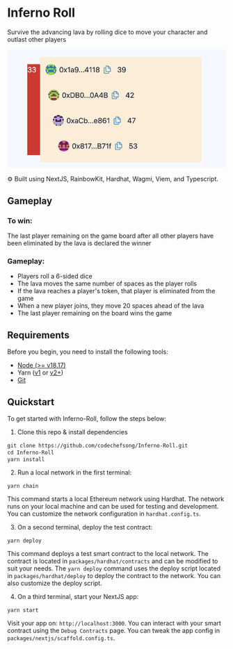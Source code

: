 # Inferno Roll
Survive the advancing lava by rolling dice to move your character and outlast other players

![Inferno Roll Thumbnail](./packages/nextjs/public/game.png)

⚙️ Built using NextJS, RainbowKit, Hardhat, Wagmi, Viem, and Typescript.

## Gameplay
<h3>To win:</h3>
<p>
  The last player remaining on the game board after all other players have been eliminated by the lava is
  declared the winner
</p>
<h3>Gameplay:</h3>
<ul>
  <li>Players roll a 6-sided dice</li>
  <li>The lava moves the same number of spaces as the player rolls</li>
  <li>If the lava reaches a player&apos;s token, that player is eliminated from the game</li>
  <li>When a new player joins, they move 20 spaces ahead of the lava</li>
  <li>The last player remaining on the board wins the game</li>
</ul>

## Requirements

Before you begin, you need to install the following tools:

- [Node (>= v18.17)](https://nodejs.org/en/download/)
- Yarn ([v1](https://classic.yarnpkg.com/en/docs/install/) or [v2+](https://yarnpkg.com/getting-started/install))
- [Git](https://git-scm.com/downloads)

## Quickstart

To get started with Inferno-Roll, follow the steps below:

1. Clone this repo & install dependencies

```
git clone https://github.com/codechefsong/Inferno-Roll.git
cd Inferno-Roll
yarn install
```

2. Run a local network in the first terminal:

```
yarn chain
```

This command starts a local Ethereum network using Hardhat. The network runs on your local machine and can be used for testing and development. You can customize the network configuration in `hardhat.config.ts`.

3. On a second terminal, deploy the test contract:

```
yarn deploy
```

This command deploys a test smart contract to the local network. The contract is located in `packages/hardhat/contracts` and can be modified to suit your needs. The `yarn deploy` command uses the deploy script located in `packages/hardhat/deploy` to deploy the contract to the network. You can also customize the deploy script.

4. On a third terminal, start your NextJS app:

```
yarn start
```

Visit your app on: `http://localhost:3000`. You can interact with your smart contract using the `Debug Contracts` page. You can tweak the app config in `packages/nextjs/scaffold.config.ts`.
